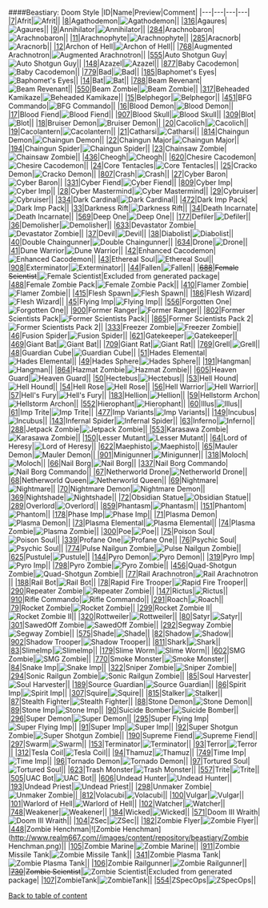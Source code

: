 ####Beastiary: Doom Style
|ID|Name|Preview|Comment|
|---|---|---|---|
|[7](https://github.com/alexey-lysiuk/Realm667-AAA-Cache/raw/master/0007.zip)|Afrit|![Afrit](http://www.realm667.com//images/content/repository/beastiary/Afrit.png)||
|[8](https://github.com/alexey-lysiuk/Realm667-AAA-Cache/raw/master/0008.zip)|Agathodemon|![Agathodemon](http://www.realm667.com//images/content/repository/beastiary/AgathoDemon.png)||
|[316](https://github.com/alexey-lysiuk/Realm667-AAA-Cache/raw/master/0316.zip)|Agaures|![Agaures](http://www.realm667.com//images/content/repository/beastiary/Agaures.png)||
|[9](https://github.com/alexey-lysiuk/Realm667-AAA-Cache/raw/master/0009.zip)|Annihilator|![Annihilator](http://www.realm667.com//images/content/repository/beastiary/Annihilator.png)||
|[284](https://github.com/alexey-lysiuk/Realm667-AAA-Cache/raw/master/0284.zip)|Arachnobaron|![Arachnobaron](http://www.realm667.com//images/content/repository/beastiary/Arachnobaron.png)||
|[11](https://github.com/alexey-lysiuk/Realm667-AAA-Cache/raw/master/0011.zip)|Arachnophyte|![Arachnophyte](http://www.realm667.com//images/content/repository/beastiary/Arachnophyte.png)||
|[285](https://github.com/alexey-lysiuk/Realm667-AAA-Cache/raw/master/0285.zip)|Aracnorb|![Aracnorb](http://www.realm667.com//images/content/repository/beastiary/Aracnorb.png)||
|[12](https://github.com/alexey-lysiuk/Realm667-AAA-Cache/raw/master/0012.zip)|Archon of Hell|![Archon of Hell](http://www.realm667.com//images/content/repository/beastiary/ArchonOfHell.png)||
|[768](https://github.com/alexey-lysiuk/Realm667-AAA-Cache/raw/master/0768.zip)|Augmented Arachnotron|![Augmented Arachnotron](http://www.realm667.com//images/content/repository/beastiary/ArachnotronMK2.png)||
|[555](https://github.com/alexey-lysiuk/Realm667-AAA-Cache/raw/master/0555.zip)|Auto Shotgun Guy|![Auto Shotgun Guy](http://www.realm667.com//images/content/repository/beastiary/AutoShotgunGuy.png)||
|[148](https://github.com/alexey-lysiuk/Realm667-AAA-Cache/raw/master/0148.zip)|Azazel|![Azazel](http://www.realm667.com//images/content/repository/beastiary/Azazel.png)||
|[877](https://github.com/alexey-lysiuk/Realm667-AAA-Cache/raw/master/0877.zip)|Baby Cacodemon|![Baby Cacodemon](http://www.realm667.com//images/content/repository/beastiary/BabyCaco.png)||
|[779](https://github.com/alexey-lysiuk/Realm667-AAA-Cache/raw/master/0779.zip)|Bad|![Bad](http://www.realm667.com//images/content/repository/beastiary/Bad.png)||
|[185](https://github.com/alexey-lysiuk/Realm667-AAA-Cache/raw/master/0185.zip)|Baphomet's Eyes|![Baphomet's Eyes](http://www.realm667.com//images/content/repository/beastiary/Eyes.png)||
|[14](https://github.com/alexey-lysiuk/Realm667-AAA-Cache/raw/master/0014.zip)|Bat|![Bat](http://www.realm667.com//images/content/repository/beastiary/Bat.png)||
|[788](https://github.com/alexey-lysiuk/Realm667-AAA-Cache/raw/master/0788.zip)|Beam Revenant|![Beam Revenant](http://www.realm667.com//images/content/repository/beastiary/BeamRevenant.png)||
|[550](https://github.com/alexey-lysiuk/Realm667-AAA-Cache/raw/master/0550.zip)|Beam Zombie|![Beam Zombie](http://www.realm667.com//images/content/repository/beastiary/BeamZombie.png)||
|[317](https://github.com/alexey-lysiuk/Realm667-AAA-Cache/raw/master/0317.zip)|Beheaded Kamikaze|![Beheaded Kamikaze](http://www.realm667.com//images/content/repository/beastiary/BeheadedKamikazi.png)||
|[15](https://github.com/alexey-lysiuk/Realm667-AAA-Cache/raw/master/0015.zip)|Belphegor|![Belphegor](http://www.realm667.com//images/content/repository/beastiary/Belphegor.png)||
|[451](https://github.com/alexey-lysiuk/Realm667-AAA-Cache/raw/master/0451.zip)|BFG Commando|![BFG Commando](http://www.realm667.com//images/content/repository/beastiary/BFGCommando.png)||
|[16](https://github.com/alexey-lysiuk/Realm667-AAA-Cache/raw/master/0016.zip)|Blood Demon|![Blood Demon](http://www.realm667.com//images/content/repository/beastiary/BloodDemon.png)||
|[17](https://github.com/alexey-lysiuk/Realm667-AAA-Cache/raw/master/0017.zip)|Blood Fiend|![Blood Fiend](http://www.realm667.com//images/content/repository/beastiary/BloodFiend.png)||
|[907](https://github.com/alexey-lysiuk/Realm667-AAA-Cache/raw/master/0907.zip)|Blood Skull|![Blood Skull](http://www.realm667.com//images/content/repository/beastiary/BloodSkull.png)||
|[309](https://github.com/alexey-lysiuk/Realm667-AAA-Cache/raw/master/0309.zip)|Blot|![Blot](http://www.realm667.com//images/content/repository/beastiary/Blot.png)||
|[18](https://github.com/alexey-lysiuk/Realm667-AAA-Cache/raw/master/0018.zip)|Bruiser Demon|![Bruiser Demon](http://www.realm667.com//images/content/repository/beastiary/BruiserDemon.png)||
|[20](https://github.com/alexey-lysiuk/Realm667-AAA-Cache/raw/master/0020.zip)|Cacolich|![Cacolich](http://www.realm667.com//images/content/repository/beastiary/CacoLich.png)||
|[19](https://github.com/alexey-lysiuk/Realm667-AAA-Cache/raw/master/0019.zip)|Cacolantern|![Cacolantern](http://www.realm667.com//images/content/repository/beastiary/CacoLantern.png)||
|[21](https://github.com/alexey-lysiuk/Realm667-AAA-Cache/raw/master/0021.zip)|Catharsi|![Catharsi](http://www.realm667.com//images/content/repository/beastiary/Catharsi.png)||
|[814](https://github.com/alexey-lysiuk/Realm667-AAA-Cache/raw/master/0814.zip)|Chaingun Demon|![Chaingun Demon](http://www.realm667.com//images/content/repository/beastiary/ChaingunDemon.png)||
|[22](https://github.com/alexey-lysiuk/Realm667-AAA-Cache/raw/master/0022.zip)|Chaingun Major|![Chaingun Major](http://www.realm667.com//images/content/repository/beastiary/ChaingunMajor.png)||
|[194](https://github.com/alexey-lysiuk/Realm667-AAA-Cache/raw/master/0194.zip)|Chaingun Spider|![Chaingun Spider](http://www.realm667.com//images/content/repository/beastiary/ChaingunSpider.png)||
|[23](https://github.com/alexey-lysiuk/Realm667-AAA-Cache/raw/master/0023.zip)|Chainsaw Zombie|![Chainsaw Zombie](http://www.realm667.com//images/content/repository/beastiary/ChainsawZombie.png)||
|[436](https://github.com/alexey-lysiuk/Realm667-AAA-Cache/raw/master/0436.zip)|Cheogh|![Cheogh](http://www.realm667.com//images/content/repository/beastiary/Cheogh.png)||
|[620](https://github.com/alexey-lysiuk/Realm667-AAA-Cache/raw/master/0620.zip)|Chesire Cacodemon|![Chesire Cacodemon](http://www.realm667.com//images/content/repository/beastiary/ChesireCacodemon.png)||
|[24](https://github.com/alexey-lysiuk/Realm667-AAA-Cache/raw/master/0024.zip)|Core Tentacles|![Core Tentacles](http://www.realm667.com//images/content/repository/beastiary/CoreTentacles.png)||
|[25](https://github.com/alexey-lysiuk/Realm667-AAA-Cache/raw/master/0025.zip)|Cracko Demon|![Cracko Demon](http://www.realm667.com//images/content/repository/beastiary/CrackoDemon.png)||
|[807](https://github.com/alexey-lysiuk/Realm667-AAA-Cache/raw/master/0807.zip)|Crash|![Crash](http://www.realm667.com//images/content/repository/beastiary/Crash.png)||
|[27](https://github.com/alexey-lysiuk/Realm667-AAA-Cache/raw/master/0027.zip)|Cyber Baron|![Cyber Baron](http://www.realm667.com//images/content/repository/beastiary/CyberBaron.png)||
|[331](https://github.com/alexey-lysiuk/Realm667-AAA-Cache/raw/master/0331.zip)|Cyber Fiend|![Cyber Fiend](http://www.realm667.com//images/content/repository/beastiary/CyberFiend.png)||
|[809](https://github.com/alexey-lysiuk/Realm667-AAA-Cache/raw/master/0809.zip)|Cyber Imp|![Cyber Imp](http://www.realm667.com//images/content/repository/beastiary/CyberImp.png)||
|[28](https://github.com/alexey-lysiuk/Realm667-AAA-Cache/raw/master/0028.zip)|Cyber Mastermind|![Cyber Mastermind](http://www.realm667.com//images/content/repository/beastiary/CyberMastermind.png)||
|[29](https://github.com/alexey-lysiuk/Realm667-AAA-Cache/raw/master/0029.zip)|Cybruiser|![Cybruiser](http://www.realm667.com//images/content/repository/beastiary/Cybruiser.png)||
|[334](https://github.com/alexey-lysiuk/Realm667-AAA-Cache/raw/master/0334.zip)|Dark Cardinal|![Dark Cardinal](http://www.realm667.com//images/content/repository/beastiary/DarkCardinal.png)||
|[472](https://github.com/alexey-lysiuk/Realm667-AAA-Cache/raw/master/0472.zip)|Dark Imp Pack|![Dark Imp Pack](http://www.realm667.com//images/content/repository/beastiary/DarkImpPack.png)||
|[33](https://github.com/alexey-lysiuk/Realm667-AAA-Cache/raw/master/0033.zip)|Darkness Rift|![Darkness Rift](http://www.realm667.com//images/content/repository/beastiary/DarknessRift.png)||
|[34](https://github.com/alexey-lysiuk/Realm667-AAA-Cache/raw/master/0034.zip)|Death Incarnate|![Death Incarnate](http://www.realm667.com//images/content/repository/beastiary/DeathIncarnate.png)||
|[569](https://github.com/alexey-lysiuk/Realm667-AAA-Cache/raw/master/0569.zip)|Deep One|![Deep One](http://www.realm667.com//images/content/repository/beastiary/DeepOne.png)||
|[177](https://github.com/alexey-lysiuk/Realm667-AAA-Cache/raw/master/0177.zip)|Defiler|![Defiler](http://www.realm667.com//images/content/repository/beastiary/Defiler.png)||
|[36](https://github.com/alexey-lysiuk/Realm667-AAA-Cache/raw/master/0036.zip)|Demolisher|![Demolisher](http://www.realm667.com//images/content/repository/beastiary/Demolisher.png)||
|[633](https://github.com/alexey-lysiuk/Realm667-AAA-Cache/raw/master/0633.zip)|Devastator Zombie|![Devastator Zombie](http://www.realm667.com//images/content/repository/beastiary/DevastatorZombie.png)||
|[37](https://github.com/alexey-lysiuk/Realm667-AAA-Cache/raw/master/0037.zip)|Devil|![Devil](http://www.realm667.com//images/content/repository/beastiary/Devil.png)||
|[38](https://github.com/alexey-lysiuk/Realm667-AAA-Cache/raw/master/0038.zip)|Diabolist|![Diabolist](http://www.realm667.com//images/content/repository/beastiary/Diabolist.png)||
|[40](https://github.com/alexey-lysiuk/Realm667-AAA-Cache/raw/master/0040.zip)|Double Chaingunner|![Double Chaingunner](http://www.realm667.com//images/content/repository/beastiary/DoubleChaingunner.png)||
|[634](https://github.com/alexey-lysiuk/Realm667-AAA-Cache/raw/master/0634.zip)|Drone|![Drone](http://www.realm667.com//images/content/repository/beastiary/Drone.png)||
|[41](https://github.com/alexey-lysiuk/Realm667-AAA-Cache/raw/master/0041.zip)|Dune Warrior|![Dune Warrior](http://www.realm667.com//images/content/repository/beastiary/DuneWarrior.png)||
|[42](https://github.com/alexey-lysiuk/Realm667-AAA-Cache/raw/master/0042.zip)|Enhanced Cacodemon|![Enhanced Cacodemon](http://www.realm667.com//images/content/repository/beastiary/EnhancedCaco.png)||
|[43](https://github.com/alexey-lysiuk/Realm667-AAA-Cache/raw/master/0043.zip)|Ethereal Soul|![Ethereal Soul](http://www.realm667.com//images/content/repository/beastiary/EtherealSoul.png)||
|[908](https://github.com/alexey-lysiuk/Realm667-AAA-Cache/raw/master/0908.zip)|Exterminator|![Exterminator](http://www.realm667.com//images/content/repository/beastiary/Exterminator.png)||
|[44](https://github.com/alexey-lysiuk/Realm667-AAA-Cache/raw/master/0044.zip)|Fallen|![Fallen](http://www.realm667.com//images/content/repository/beastiary/Fallen.png)||
|~~[688](https://github.com/alexey-lysiuk/Realm667-AAA-Cache/raw/master/0688.zip)~~|~~Female Scientist~~|![Female Scientist](http://www.realm667.com//images/content/repository/beastiary/FemaleScientist.png)|Excluded from generated package|
|[488](https://github.com/alexey-lysiuk/Realm667-AAA-Cache/raw/master/0488.zip)|Female Zombie Pack|![Female Zombie Pack](http://www.realm667.com//images/content/repository/beastiary/FemaleZombiePack.png)||
|[410](https://github.com/alexey-lysiuk/Realm667-AAA-Cache/raw/master/0410.zip)|Flamer Zombie|![Flamer Zombie](http://www.realm667.com//images/content/repository/beastiary/FlamerZombie.png)||
|[415](https://github.com/alexey-lysiuk/Realm667-AAA-Cache/raw/master/0415.zip)|Flesh Spawn|![Flesh Spawn](http://www.realm667.com//images/content/repository/beastiary/Fleshspawn.png)||
|[186](https://github.com/alexey-lysiuk/Realm667-AAA-Cache/raw/master/0186.zip)|Flesh Wizard|![Flesh Wizard](http://www.realm667.com//images/content/repository/beastiary/FleshWizard.png)||
|[45](https://github.com/alexey-lysiuk/Realm667-AAA-Cache/raw/master/0045.zip)|Flying Imp|![Flying Imp](http://www.realm667.com//images/content/repository/beastiary/FlyingImp.png)||
|[556](https://github.com/alexey-lysiuk/Realm667-AAA-Cache/raw/master/0556.zip)|Forgotten One|![Forgotten One](http://www.realm667.com//images/content/repository/beastiary/ForgottenOne.png)||
|[900](https://github.com/alexey-lysiuk/Realm667-AAA-Cache/raw/master/0900.zip)|Former Ranger|![Former Ranger](http://www.realm667.com//images/content/repository/beastiary/FormerRanger.png)||
|[802](https://github.com/alexey-lysiuk/Realm667-AAA-Cache/raw/master/0802.zip)|Former Scientists Pack|![Former Scientists Pack](http://www.realm667.com//images/content/repository/beastiary/FormerScientists.png)||
|[865](https://github.com/alexey-lysiuk/Realm667-AAA-Cache/raw/master/0865.zip)|Former Scientists Pack 2|![Former Scientists Pack 2](http://www.realm667.com//images/content/repository/beastiary/FormerScientists2.png)||
|[333](https://github.com/alexey-lysiuk/Realm667-AAA-Cache/raw/master/0333.zip)|Freezer Zombie|![Freezer Zombie](http://www.realm667.com//images/content/repository/beastiary/FreezerZombie.png)||
|[46](https://github.com/alexey-lysiuk/Realm667-AAA-Cache/raw/master/0046.zip)|Fusion Spider|![Fusion Spider](http://www.realm667.com//images/content/repository/beastiary/FusionSpider.png)||
|[621](https://github.com/alexey-lysiuk/Realm667-AAA-Cache/raw/master/0621.zip)|Gatekeeper|![Gatekeeper](http://www.realm667.com//images/content/repository/beastiary/Gatekeeper.png)||
|[469](https://github.com/alexey-lysiuk/Realm667-AAA-Cache/raw/master/0469.zip)|Giant Bat|![Giant Bat](http://www.realm667.com//images/content/repository/beastiary/GiantBat.png)||
|[709](https://github.com/alexey-lysiuk/Realm667-AAA-Cache/raw/master/0709.zip)|Giant Rat|![Giant Rat](http://www.realm667.com//images/content/repository/beastiary/GiantRat.png)||
|[769](https://github.com/alexey-lysiuk/Realm667-AAA-Cache/raw/master/0769.zip)|Grell|![Grell](http://www.realm667.com//images/content/repository/beastiary/Grell.png)||
|[48](https://github.com/alexey-lysiuk/Realm667-AAA-Cache/raw/master/0048.zip)|Guardian Cube|![Guardian Cube](http://www.realm667.com//images/content/repository/beastiary/GuardianCube.png)||
|[51](https://github.com/alexey-lysiuk/Realm667-AAA-Cache/raw/master/0051.zip)|Hades Elemental|![Hades Elemental](http://www.realm667.com//images/content/repository/beastiary/Helemental.png)||
|[49](https://github.com/alexey-lysiuk/Realm667-AAA-Cache/raw/master/0049.zip)|Hades Sphere|![Hades Sphere](http://www.realm667.com//images/content/repository/beastiary/HadesSphere.png)||
|[191](https://github.com/alexey-lysiuk/Realm667-AAA-Cache/raw/master/0191.zip)|Hangman|![Hangman](http://www.realm667.com//images/content/repository/beastiary/Hangman.png)||
|[864](https://github.com/alexey-lysiuk/Realm667-AAA-Cache/raw/master/0864.zip)|Hazmat Zombie|![Hazmat Zombie](http://www.realm667.com//images/content/repository/beastiary/HazmatZombie.png)||
|[605](https://github.com/alexey-lysiuk/Realm667-AAA-Cache/raw/master/0605.zip)|Heaven Guard|![Heaven Guard](http://www.realm667.com//images/content/repository/beastiary/HeavenGuard.png)||
|[50](https://github.com/alexey-lysiuk/Realm667-AAA-Cache/raw/master/0050.zip)|Hectebus|![Hectebus](http://www.realm667.com//images/content/repository/beastiary/Hectebus.png)||
|[53](https://github.com/alexey-lysiuk/Realm667-AAA-Cache/raw/master/0053.zip)|Hell Hound|![Hell Hound](http://www.realm667.com//images/content/repository/beastiary/HellHound.png)||
|[54](https://github.com/alexey-lysiuk/Realm667-AAA-Cache/raw/master/0054.zip)|Hell Rose|![Hell Rose](http://www.realm667.com//images/content/repository/beastiary/HellRose.png)||
|[56](https://github.com/alexey-lysiuk/Realm667-AAA-Cache/raw/master/0056.zip)|Hell Warrior|![Hell Warrior](http://www.realm667.com//images/content/repository/beastiary/HellWarrior.png)||
|[57](https://github.com/alexey-lysiuk/Realm667-AAA-Cache/raw/master/0057.zip)|Hell's Fury|![Hell's Fury](http://www.realm667.com//images/content/repository/beastiary/HellsFury.png)||
|[183](https://github.com/alexey-lysiuk/Realm667-AAA-Cache/raw/master/0183.zip)|Hellion|![Hellion](http://www.realm667.com//images/content/repository/beastiary/Hellion.png)||
|[59](https://github.com/alexey-lysiuk/Realm667-AAA-Cache/raw/master/0059.zip)|Hellstorm Archon|![Hellstorm Archon](http://www.realm667.com//images/content/repository/beastiary/HellstormArchon.png)||
|[552](https://github.com/alexey-lysiuk/Realm667-AAA-Cache/raw/master/0552.zip)|Hierophant|![Hierophant](http://www.realm667.com//images/content/repository/beastiary/Hierophant.png)||
|[60](https://github.com/alexey-lysiuk/Realm667-AAA-Cache/raw/master/0060.zip)|Illus|![Illus](http://www.realm667.com//images/content/repository/beastiary/Illus.png)||
|[61](https://github.com/alexey-lysiuk/Realm667-AAA-Cache/raw/master/0061.zip)|Imp Trite|![Imp Trite](http://www.realm667.com//images/content/repository/beastiary/ImpTrite.png)||
|[477](https://github.com/alexey-lysiuk/Realm667-AAA-Cache/raw/master/0477.zip)|Imp Variants|![Imp Variants](http://www.realm667.com//images/content/repository/beastiary/ImpVariants.png)||
|[149](https://github.com/alexey-lysiuk/Realm667-AAA-Cache/raw/master/0149.zip)|Incubus|![Incubus](http://www.realm667.com//images/content/repository/beastiary/Incubus.png)||
|[143](https://github.com/alexey-lysiuk/Realm667-AAA-Cache/raw/master/0143.zip)|Infernal Spider|![Infernal Spider](http://www.realm667.com//images/content/repository/beastiary/InfernalSpider.png)||
|[63](https://github.com/alexey-lysiuk/Realm667-AAA-Cache/raw/master/0063.zip)|Inferno|![Inferno](http://www.realm667.com//images/content/repository/beastiary/Inferno.png)||
|[288](https://github.com/alexey-lysiuk/Realm667-AAA-Cache/raw/master/0288.zip)|Jetpack Zombie|![Jetpack Zombie](http://www.realm667.com//images/content/repository/beastiary/JetpackZombie.png)||
|[553](https://github.com/alexey-lysiuk/Realm667-AAA-Cache/raw/master/0553.zip)|Karasawa Zombie|![Karasawa Zombie](http://www.realm667.com//images/content/repository/beastiary/KarasawaGuy.png)||
|[150](https://github.com/alexey-lysiuk/Realm667-AAA-Cache/raw/master/0150.zip)|Lesser Mutant|![Lesser Mutant](http://www.realm667.com//images/content/repository/beastiary/LesserMutant.png)||
|[64](https://github.com/alexey-lysiuk/Realm667-AAA-Cache/raw/master/0064.zip)|Lord of Heresy|![Lord of Heresy](http://www.realm667.com//images/content/repository/beastiary/LordOfHeresy.png)||
|[622](https://github.com/alexey-lysiuk/Realm667-AAA-Cache/raw/master/0622.zip)|Maephisto|![Maephisto](http://www.realm667.com//images/content/repository/beastiary/Maephisto.png)||
|[65](https://github.com/alexey-lysiuk/Realm667-AAA-Cache/raw/master/0065.zip)|Mauler Demon|![Mauler Demon](http://www.realm667.com//images/content/repository/beastiary/MaulerDemon.png)||
|[901](https://github.com/alexey-lysiuk/Realm667-AAA-Cache/raw/master/0901.zip)|Minigunner|![Minigunner](http://www.realm667.com//images/content/repository/beastiary/Minigunner.png)||
|[318](https://github.com/alexey-lysiuk/Realm667-AAA-Cache/raw/master/0318.zip)|Moloch|![Moloch](http://www.realm667.com//images/content/repository/beastiary/Moloch.png)||
|[66](https://github.com/alexey-lysiuk/Realm667-AAA-Cache/raw/master/0066.zip)|Nail Borg|![Nail Borg](http://www.realm667.com//images/content/repository/beastiary/NailBorg.png)||
|[337](https://github.com/alexey-lysiuk/Realm667-AAA-Cache/raw/master/0337.zip)|Nail Borg Commando|![Nail Borg Commando](http://www.realm667.com//images/content/repository/beastiary/NailBorgCommando.png)||
|[67](https://github.com/alexey-lysiuk/Realm667-AAA-Cache/raw/master/0067.zip)|Netherworld Drone|![Netherworld Drone](http://www.realm667.com//images/content/repository/beastiary/NetherworldDrone.png)||
|[68](https://github.com/alexey-lysiuk/Realm667-AAA-Cache/raw/master/0068.zip)|Netherworld Queen|![Netherworld Queen](http://www.realm667.com//images/content/repository/beastiary/NetherworldQueen.png)||
|[69](https://github.com/alexey-lysiuk/Realm667-AAA-Cache/raw/master/0069.zip)|Nightmare|![Nightmare](http://www.realm667.com//images/content/repository/beastiary/Nightmare.png)||
|[70](https://github.com/alexey-lysiuk/Realm667-AAA-Cache/raw/master/0070.zip)|Nightmare Demon|![Nightmare Demon](http://www.realm667.com//images/content/repository/beastiary/NightmareDemon.png)||
|[369](https://github.com/alexey-lysiuk/Realm667-AAA-Cache/raw/master/0369.zip)|Nightshade|![Nightshade](http://www.realm667.com//images/content/repository/beastiary/Nightshade.png)||
|[72](https://github.com/alexey-lysiuk/Realm667-AAA-Cache/raw/master/0072.zip)|Obsidian Statue|![Obsidian Statue](http://www.realm667.com//images/content/repository/beastiary/ObsidianStatue.png)||
|[289](https://github.com/alexey-lysiuk/Realm667-AAA-Cache/raw/master/0289.zip)|Overlord|![Overlord](http://www.realm667.com//images/content/repository/beastiary/Overlord.png)||
|[859](https://github.com/alexey-lysiuk/Realm667-AAA-Cache/raw/master/0859.zip)|Phantasm|![Phantasm](http://www.realm667.com//images/content/repository/beastiary/Phantasm.png)||
|[151](https://github.com/alexey-lysiuk/Realm667-AAA-Cache/raw/master/0151.zip)|Phantom|![Phantom](http://www.realm667.com//images/content/repository/beastiary/Phantom.png)||
|[178](https://github.com/alexey-lysiuk/Realm667-AAA-Cache/raw/master/0178.zip)|Phase Imp|![Phase Imp](http://www.realm667.com//images/content/repository/beastiary/PhaseImp.png)||
|[71](https://github.com/alexey-lysiuk/Realm667-AAA-Cache/raw/master/0071.zip)|Plasma Demon|![Plasma Demon](http://www.realm667.com//images/content/repository/beastiary/PlasmaDemon.png)||
|[73](https://github.com/alexey-lysiuk/Realm667-AAA-Cache/raw/master/0073.zip)|Plasma Elemental|![Plasma Elemental](http://www.realm667.com//images/content/repository/beastiary/PlasmaElemental.png)||
|[74](https://github.com/alexey-lysiuk/Realm667-AAA-Cache/raw/master/0074.zip)|Plasma Zombie|![Plasma Zombie](http://www.realm667.com//images/content/repository/beastiary/PlasmaZombie.png)||
|[300](https://github.com/alexey-lysiuk/Realm667-AAA-Cache/raw/master/0300.zip)|Poe|![Poe](http://www.realm667.com//images/content/repository/beastiary/Poe.png)||
|[75](https://github.com/alexey-lysiuk/Realm667-AAA-Cache/raw/master/0075.zip)|Poison Soul|![Poison Soul](http://www.realm667.com//images/content/repository/beastiary/PoisonSoul.png)||
|[339](https://github.com/alexey-lysiuk/Realm667-AAA-Cache/raw/master/0339.zip)|Profane One|![Profane One](http://www.realm667.com//images/content/repository/beastiary/ProfaneOne.png)||
|[76](https://github.com/alexey-lysiuk/Realm667-AAA-Cache/raw/master/0076.zip)|Psychic Soul|![Psychic Soul](http://www.realm667.com//images/content/repository/beastiary/PsychicSoul.png)||
|[774](https://github.com/alexey-lysiuk/Realm667-AAA-Cache/raw/master/0774.zip)|Pulse Nailgun Zombie|![Pulse Nailgun Zombie](http://www.realm667.com//images/content/repository/beastiary/PulseNailgunZombie.png)||
|[625](https://github.com/alexey-lysiuk/Realm667-AAA-Cache/raw/master/0625.zip)|Pustule|![Pustule](http://www.realm667.com//images/content/repository/beastiary/Pustule.png)||
|[144](https://github.com/alexey-lysiuk/Realm667-AAA-Cache/raw/master/0144.zip)|Pyro Demon|![Pyro Demon](http://www.realm667.com//images/content/repository/beastiary/PyroDemon.png)||
|[319](https://github.com/alexey-lysiuk/Realm667-AAA-Cache/raw/master/0319.zip)|Pyro Imp|![Pyro Imp](http://www.realm667.com//images/content/repository/beastiary/PyroImp.png)||
|[798](https://github.com/alexey-lysiuk/Realm667-AAA-Cache/raw/master/0798.zip)|Pyro Zombie|![Pyro Zombie](http://www.realm667.com//images/content/repository/beastiary/PyroZombie.png)||
|[456](https://github.com/alexey-lysiuk/Realm667-AAA-Cache/raw/master/0456.zip)|Quad-Shotgun Zombie|![Quad-Shotgun Zombie](http://www.realm667.com//images/content/repository/beastiary/QuadShotgunZombie.png)||
|[77](https://github.com/alexey-lysiuk/Realm667-AAA-Cache/raw/master/0077.zip)|Rail Arachnotron|![Rail Arachnotron](http://www.realm667.com//images/content/repository/beastiary/RailArachnotron.png)||
|[188](https://github.com/alexey-lysiuk/Realm667-AAA-Cache/raw/master/0188.zip)|Rail Bot|![Rail Bot](http://www.realm667.com//images/content/repository/beastiary/RailBot.png)||
|[78](https://github.com/alexey-lysiuk/Realm667-AAA-Cache/raw/master/0078.zip)|Rapid Fire Trooper|![Rapid Fire Trooper](http://www.realm667.com//images/content/repository/beastiary/RapidFireTrooper.png)||
|[290](https://github.com/alexey-lysiuk/Realm667-AAA-Cache/raw/master/0290.zip)|Repeater Zombie|![Repeater Zombie](http://www.realm667.com//images/content/repository/beastiary/RepeaterZombie.png)||
|[147](https://github.com/alexey-lysiuk/Realm667-AAA-Cache/raw/master/0147.zip)|Rictus|![Rictus](http://www.realm667.com//images/content/repository/beastiary/Rictus.png)||
|[910](https://github.com/alexey-lysiuk/Realm667-AAA-Cache/raw/master/0910.zip)|Rifle Commando|![Rifle Commando](http://www.realm667.com//images/content/repository/beastiary/RifleCommando.png)||
|[291](https://github.com/alexey-lysiuk/Realm667-AAA-Cache/raw/master/0291.zip)|Roach|![Roach](http://www.realm667.com//images/content/repository/beastiary/Roach.png)||
|[79](https://github.com/alexey-lysiuk/Realm667-AAA-Cache/raw/master/0079.zip)|Rocket Zombie|![Rocket Zombie](http://www.realm667.com//images/content/repository/beastiary/rocketzombie.png)||
|[299](https://github.com/alexey-lysiuk/Realm667-AAA-Cache/raw/master/0299.zip)|Rocket Zombie II|![Rocket Zombie II](http://www.realm667.com//images/content/repository/beastiary/rocketzombie2.png)||
|[320](https://github.com/alexey-lysiuk/Realm667-AAA-Cache/raw/master/0320.zip)|Rottweiler|![Rottweiler](http://www.realm667.com//images/content/repository/beastiary/Rottweiler.png)||
|[80](https://github.com/alexey-lysiuk/Realm667-AAA-Cache/raw/master/0080.zip)|Satyr|![Satyr](http://www.realm667.com//images/content/repository/beastiary/Satyr.png)||
|[301](https://github.com/alexey-lysiuk/Realm667-AAA-Cache/raw/master/0301.zip)|SawedOff Zombie|![SawedOff Zombie](http://www.realm667.com//images/content/repository/beastiary/SawedOffZombie.png)||
|[292](https://github.com/alexey-lysiuk/Realm667-AAA-Cache/raw/master/0292.zip)|Segway Zombie|![Segway Zombie](http://www.realm667.com//images/content/repository/beastiary/SegwayZombie.png)||
|[575](https://github.com/alexey-lysiuk/Realm667-AAA-Cache/raw/master/0575.zip)|Shade|![Shade](http://www.realm667.com//images/content/repository/beastiary/Shade.png)||
|[82](https://github.com/alexey-lysiuk/Realm667-AAA-Cache/raw/master/0082.zip)|Shadow|![Shadow](http://www.realm667.com//images/content/repository/beastiary/Shadow.png)||
|[902](https://github.com/alexey-lysiuk/Realm667-AAA-Cache/raw/master/0902.zip)|Shadow Trooper|![Shadow Trooper](http://www.realm667.com//images/content/repository/beastiary/ShadowTrooper.png)||
|[811](https://github.com/alexey-lysiuk/Realm667-AAA-Cache/raw/master/0811.zip)|Shark|![Shark](http://www.realm667.com//images/content/repository/beastiary/Shark.png)||
|[83](https://github.com/alexey-lysiuk/Realm667-AAA-Cache/raw/master/0083.zip)|SlimeImp|![SlimeImp](http://www.realm667.com//images/content/repository/beastiary/SlimeImp.png)||
|[179](https://github.com/alexey-lysiuk/Realm667-AAA-Cache/raw/master/0179.zip)|Slime Worm|![Slime Worm](http://www.realm667.com//images/content/repository/beastiary/SlimeWorm.png)||
|[602](https://github.com/alexey-lysiuk/Realm667-AAA-Cache/raw/master/0602.zip)|SMG Zombie|![SMG Zombie](http://www.realm667.com//images/content/repository/beastiary/SMGZombie.png)||
|[770](https://github.com/alexey-lysiuk/Realm667-AAA-Cache/raw/master/0770.zip)|Smoke Monster|![Smoke Monster](http://www.realm667.com//images/content/repository/beastiary/SmokeMonster.png)||
|[84](https://github.com/alexey-lysiuk/Realm667-AAA-Cache/raw/master/0084.zip)|Snake Imp|![Snake Imp](http://www.realm667.com//images/content/repository/beastiary/SnakeImp.png)||
|[322](https://github.com/alexey-lysiuk/Realm667-AAA-Cache/raw/master/0322.zip)|Sniper Zombie|![Sniper Zombie](http://www.realm667.com//images/content/repository/beastiary/SniperZombie.png)||
|[294](https://github.com/alexey-lysiuk/Realm667-AAA-Cache/raw/master/0294.zip)|Sonic Railgun Zombie|![Sonic Railgun Zombie](http://www.realm667.com//images/content/repository/beastiary/SonicRailgunZombie.png)||
|[85](https://github.com/alexey-lysiuk/Realm667-AAA-Cache/raw/master/0085.zip)|Soul Harvester|![Soul Harvester](http://www.realm667.com//images/content/repository/beastiary/SoulHarvester.png)||
|[189](https://github.com/alexey-lysiuk/Realm667-AAA-Cache/raw/master/0189.zip)|Source Guardian|![Source Guardian](http://www.realm667.com//images/content/repository/beastiary/SourceGuardian.png)||
|[86](https://github.com/alexey-lysiuk/Realm667-AAA-Cache/raw/master/0086.zip)|Spirit Imp|![Spirit Imp](http://www.realm667.com//images/content/repository/beastiary/SpiritImp.png)||
|[307](https://github.com/alexey-lysiuk/Realm667-AAA-Cache/raw/master/0307.zip)|Squire|![Squire](http://www.realm667.com//images/content/repository/beastiary/Squire.png)||
|[815](https://github.com/alexey-lysiuk/Realm667-AAA-Cache/raw/master/0815.zip)|Stalker|![Stalker](http://www.realm667.com//images/content/repository/beastiary/Stalker.png)||
|[87](https://github.com/alexey-lysiuk/Realm667-AAA-Cache/raw/master/0087.zip)|Stealth Fighter|![Stealth Fighter](http://www.realm667.com//images/content/repository/beastiary/StealthFighter.png)||
|[88](https://github.com/alexey-lysiuk/Realm667-AAA-Cache/raw/master/0088.zip)|Stone Demon|![Stone Demon](http://www.realm667.com//images/content/repository/beastiary/StoneDemon.png)||
|[89](https://github.com/alexey-lysiuk/Realm667-AAA-Cache/raw/master/0089.zip)|Stone Imp|![Stone Imp](http://www.realm667.com//images/content/repository/beastiary/StoneImp.png)||
|[90](https://github.com/alexey-lysiuk/Realm667-AAA-Cache/raw/master/0090.zip)|Suicide Bomber|![Suicide Bomber](http://www.realm667.com//images/content/repository/beastiary/SuicideBomber.png)||
|[296](https://github.com/alexey-lysiuk/Realm667-AAA-Cache/raw/master/0296.zip)|Super Demon|![Super Demon](http://www.realm667.com//images/content/repository/beastiary/SuperDemon.png)||
|[295](https://github.com/alexey-lysiuk/Realm667-AAA-Cache/raw/master/0295.zip)|Super Flying Imp|![Super Flying Imp](http://www.realm667.com//images/content/repository/beastiary/SuperFlyingImp.png)||
|[91](https://github.com/alexey-lysiuk/Realm667-AAA-Cache/raw/master/0091.zip)|Super Imp|![Super Imp](http://www.realm667.com//images/content/repository/beastiary/SuperImp.png)||
|[92](https://github.com/alexey-lysiuk/Realm667-AAA-Cache/raw/master/0092.zip)|Super Shotgun Zombie|![Super Shotgun Zombie](http://www.realm667.com//images/content/repository/beastiary/SuperShotgunZombie.png)||
|[190](https://github.com/alexey-lysiuk/Realm667-AAA-Cache/raw/master/0190.zip)|Supreme Fiend|![Supreme Fiend](http://www.realm667.com//images/content/repository/beastiary/SupremeFiend.png)||
|[297](https://github.com/alexey-lysiuk/Realm667-AAA-Cache/raw/master/0297.zip)|Swarm|![Swarm](http://www.realm667.com//images/content/repository/beastiary/Swarm.png)||
|[153](https://github.com/alexey-lysiuk/Realm667-AAA-Cache/raw/master/0153.zip)|Terminator|![Terminator](http://www.realm667.com//images/content/repository/beastiary/Terminator.png)||
|[93](https://github.com/alexey-lysiuk/Realm667-AAA-Cache/raw/master/0093.zip)|Terror|![Terror](http://www.realm667.com//images/content/repository/beastiary/Terror.png)||
|[312](https://github.com/alexey-lysiuk/Realm667-AAA-Cache/raw/master/0312.zip)|Tesla Coil|![Tesla Coil](http://www.realm667.com//images/content/repository/beastiary/TeslaCoil.png)||
|[94](https://github.com/alexey-lysiuk/Realm667-AAA-Cache/raw/master/0094.zip)|Thamuz|![Thamuz](http://www.realm667.com//images/content/repository/beastiary/Thamuz.png)||
|[749](https://github.com/alexey-lysiuk/Realm667-AAA-Cache/raw/master/0749.zip)|Time Imp|![Time Imp](http://www.realm667.com//images/content/repository/beastiary/TimeImp.png)||
|[96](https://github.com/alexey-lysiuk/Realm667-AAA-Cache/raw/master/0096.zip)|Tornado Demon|![Tornado Demon](http://www.realm667.com//images/content/repository/beastiary/TornadoDemon.png)||
|[97](https://github.com/alexey-lysiuk/Realm667-AAA-Cache/raw/master/0097.zip)|Tortured Soul|![Tortured Soul](http://www.realm667.com//images/content/repository/beastiary/TorturedSoul.png)||
|[623](https://github.com/alexey-lysiuk/Realm667-AAA-Cache/raw/master/0623.zip)|Trash Monster|![Trash Monster](http://www.realm667.com//images/content/repository/beastiary/TrashMonster.png)||
|[557](https://github.com/alexey-lysiuk/Realm667-AAA-Cache/raw/master/0557.zip)|Trite|![Trite](http://www.realm667.com//images/content/repository/beastiary/Trite.png)||
|[505](https://github.com/alexey-lysiuk/Realm667-AAA-Cache/raw/master/0505.zip)|UAC Bot|![UAC Bot](http://www.realm667.com//images/content/repository/beastiary/UACBot.png)||
|[606](https://github.com/alexey-lysiuk/Realm667-AAA-Cache/raw/master/0606.zip)|Undead Hunter|![Undead Hunter](http://www.realm667.com//images/content/repository/beastiary/UndeadHunter.png)||
|[193](https://github.com/alexey-lysiuk/Realm667-AAA-Cache/raw/master/0193.zip)|Undead Priest|![Undead Priest](http://www.realm667.com//images/content/repository/beastiary/UndeadPriest.png)||
|[298](https://github.com/alexey-lysiuk/Realm667-AAA-Cache/raw/master/0298.zip)|Unmaker Zombie|![Unmaker Zombie](http://www.realm667.com//images/content/repository/beastiary/UnMakerZombie.png)||
|[812](https://github.com/alexey-lysiuk/Realm667-AAA-Cache/raw/master/0812.zip)|Volacubi|![Volacubi](http://www.realm667.com//images/content/repository/beastiary/Volacubi.png)||
|[100](https://github.com/alexey-lysiuk/Realm667-AAA-Cache/raw/master/0100.zip)|Vulgar|![Vulgar](http://www.realm667.com//images/content/repository/beastiary/Vulgar.png)||
|[101](https://github.com/alexey-lysiuk/Realm667-AAA-Cache/raw/master/0101.zip)|Warlord of Hell|![Warlord of Hell](http://www.realm667.com//images/content/repository/beastiary/WarlordOfHell.png)||
|[102](https://github.com/alexey-lysiuk/Realm667-AAA-Cache/raw/master/0102.zip)|Watcher|![Watcher](http://www.realm667.com//images/content/repository/beastiary/Watcher.png)||
|[748](https://github.com/alexey-lysiuk/Realm667-AAA-Cache/raw/master/0748.zip)|Weakener|![Weakener](http://www.realm667.com//images/content/repository/beastiary/Weakener.png)||
|[184](https://github.com/alexey-lysiuk/Realm667-AAA-Cache/raw/master/0184.zip)|Wicked|![Wicked](http://www.realm667.com//images/content/repository/beastiary/Wicked.png)||
|[571](https://github.com/alexey-lysiuk/Realm667-AAA-Cache/raw/master/0571.zip)|Doom III Wraith|![Doom III Wraith](http://www.realm667.com//images/content/repository/beastiary/WraithD3.png)||
|[104](https://github.com/alexey-lysiuk/Realm667-AAA-Cache/raw/master/0104.zip)|ZSec|![ZSec](http://www.realm667.com//images/content/repository/beastiary/ZSec.png)||
|[182](https://github.com/alexey-lysiuk/Realm667-AAA-Cache/raw/master/0182.zip)|Zombie Flyer|![Zombie Flyer](http://www.realm667.com//images/content/repository/beastiary/ZombieFlyer.png)||
|[448](https://github.com/alexey-lysiuk/Realm667-AAA-Cache/raw/master/0448.zip)|Zombie Henchman|![Zombie Henchman](http://www.realm667.com//images/content/repository/beastiary/Zombie Henchman.png)||
|[105](https://github.com/alexey-lysiuk/Realm667-AAA-Cache/raw/master/0105.zip)|Zombie Marine|![Zombie Marine](http://www.realm667.com//images/content/repository/beastiary/ZombieMarine.png)||
|[911](https://github.com/alexey-lysiuk/Realm667-AAA-Cache/raw/master/0911.zip)|Zombie Missile Tank|![Zombie Missile Tank](http://www.realm667.com//images/content/repository/beastiary/ZombieMissileTank.png)||
|[341](https://github.com/alexey-lysiuk/Realm667-AAA-Cache/raw/master/0341.zip)|Zombie Plasma Tank|![Zombie Plasma Tank](http://www.realm667.com//images/content/repository/beastiary/ZombiePlasmaTank.png)||
|[106](https://github.com/alexey-lysiuk/Realm667-AAA-Cache/raw/master/0106.zip)|Zombie Railgunner|![Zombie Railgunner](http://www.realm667.com//images/content/repository/beastiary/ZombieRailgunner.png)||
|~~[730](https://github.com/alexey-lysiuk/Realm667-AAA-Cache/raw/master/0730.zip)~~|~~Zombie Scientist~~|![Zombie Scientist](http://www.realm667.com//images/content/repository/beastiary/ZombieScientist.png)|Excluded from generated package|
|[107](https://github.com/alexey-lysiuk/Realm667-AAA-Cache/raw/master/0107.zip)|ZombieTank|![ZombieTank](http://www.realm667.com//images/content/repository/beastiary/ZombieTank.png)||
|[554](https://github.com/alexey-lysiuk/Realm667-AAA-Cache/raw/master/0554.zip)|ZSpecOps|![ZSpecOps](http://www.realm667.com//images/content/repository/beastiary/ZSpecOps.png)||

[Back to table of content](readme.md)
